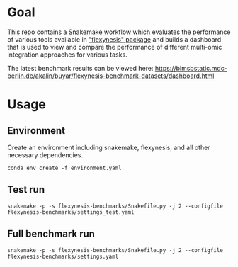 # Goal

This repo contains a Snakemake workflow which evaluates the performance of various tools available in ["flexynesis" package](https://github.com/BIMSBbioinfo/flexynesis)
and builds a dashboard that is used to view and compare the performance of different multi-omic integration approaches for various tasks.

The latest benchmark results can be viewed here: https://bimsbstatic.mdc-berlin.de/akalin/buyar/flexynesis-benchmark-datasets/dashboard.html

# Usage

## Environment

Create an environment including snakemake, flexynesis, and all other necessary dependencies. 

```
conda env create -f environment.yaml
```


## Test run

```
snakemake -p -s flexynesis-benchmarks/Snakefile.py -j 2 --configfile flexynesis-benchmarks/settings_test.yaml 
```

## Full benchmark run
```
snakemake -p -s flexynesis-benchmarks/Snakefile.py -j 2 --configfile flexynesis-benchmarks/settings.yaml 
```



 
